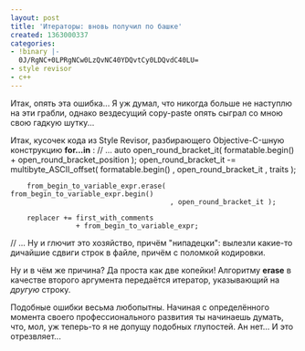 ```yaml
---
layout: post
title: 'Итераторы: вновь получил по башке'
created: 1363000337
categories:
- !binary |-
  0J/RgNC+0LPRgNCw0LzQvNC40YDQvtCy0LDQvdC40LU=
- style revisor
- c++
---
```

Итак, опять эта ошибка... Я уж думал, что никогда больше не наступлю на эти грабли, однако вездесущий copy-paste опять сыграл со мною свою гадкую шутку...

Итак, кусочек кода из Style Revisor, разбирающего Objective-C-шную конструкцию <strong>for...in</strong> :
<cpp>
// ...
        auto open_round_bracket_it( formatable.begin() + open_round_bracket_position );
        open_round_bracket_it -= multibyte_ASCII_offset(   formatable.begin()
                                                         , open_round_bracket_it
                                                         , traits );

        from_begin_to_variable_expr.erase(   from_begin_to_variable_expr.begin()
                                           , open_round_bracket_it );
        
        replacer += first_with_comments
                    + from_begin_to_variable_expr;
// ...
</cpp>Ну и глючит это хозяйство, причём "нипадецки": вылезли какие-то дичайшие сдвиги строк в файле, причём с поломкой кодировки.

Ну и в чём же причина? Да проста как две копейки! Алгоритму <strong>erase</strong> в качестве второго аргумента передаётся итератор, указывающий на <em>другую</em> строку.

Подобные ошибки весьма любопытны. Начиная с определённого момента своего профессионального развития ты начинаешь думать, что, мол, уж теперь-то я не допущу подобных глупостей. Ан нет... И это отрезвляет...
